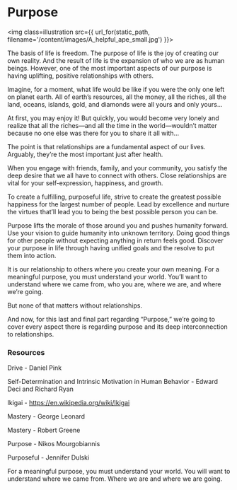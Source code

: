 ﻿# Purpose


<img class=illustration src={{ url_for(static_path, filename='/content/images/A_helpful_ape_small.jpg') }}></img>

The basis of life is freedom. The purpose of life is the joy of creating our own reality. And the result of life is the expansion of who we are as human beings. However, one of the most important aspects of our purpose is having uplifting, positive relationships with others.

Imagine, for a moment, what life would be like if you were the only one left on planet earth. All of earth’s resources, all the money, all the riches, all the land, oceans, islands, gold, and diamonds were all yours and only yours…

At first, you may enjoy it! But quickly, you would become very lonely and realize that all the riches—and all the time in the world—wouldn’t matter because no one else was there for you to share it all with… 

The point is that relationships are a fundamental aspect of our lives. Arguably, they’re the most important just after health. 

When you engage with friends, family, and your community, you satisfy the deep desire that we all have to connect with others. Close relationships are vital for your self-expression, happiness, and growth.

To create a fulfilling, purposeful life, strive to create the greatest possible happiness for the largest number of people. Lead by excellence and nurture the virtues that’ll lead you to being the best possible person you can be. 

Purpose lifts the morale of those around you and pushes humanity forward. Use your vision to guide humanity into unknown territory. Doing good things for other people without expecting anything in return feels good.
Discover your purpose in life through having unified goals and the resolve to put them into action. 

It is our relationship to others where you create your own meaning. For a meaningful purpose, you must understand your world. You’ll want to understand where we came from, who you are, where we are, and where we’re going. 

But none of that matters without relationships. 

And now, for this last and final part regarding “Purpose,” we’re going to cover every aspect there is regarding purpose and its deep interconnection to relationships. 


### Resources

Drive - Daniel Pink

Self-Determination and Intrinsic Motivation in Human Behavior - Edward Deci and Richard Ryan

Ikigai - https://en.wikipedia.org/wiki/Ikigai

Mastery - George Leonard

Mastery - Robert Greene

Purpose - Nikos Mourgobiannis

Purposeful - Jennifer Dulski



For a meaningful purpose, you must understand your world. You will want to understand where we came from.
Where we are and where we are going.




